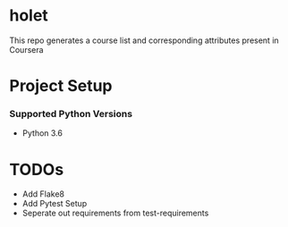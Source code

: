 # holet

This repo generates a course list and corresponding attributes present in Coursera


# Project Setup

### Supported Python Versions
- Python 3.6


# TODOs
- Add Flake8
- Add Pytest Setup
- Seperate out requirements from test-requirements
